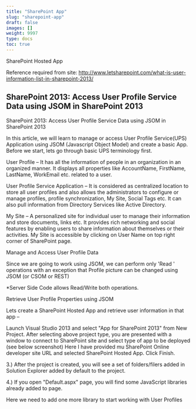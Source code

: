```yaml
---
title: "SharePoint App"
slug: "sharepoint-app"
draft: false
images: []
weight: 9997
type: docs
toc: true
---
```


SharePoint Hosted App

Reference required from site:
http://www.letsharepoint.com/what-is-user-information-list-in-sharepoint-2013/

## SharePoint 2013: Access User Profile Service Data using JSOM in SharePoint 2013 ​

SharePoint 2013: Access User Profile Service Data using JSOM
 in SharePoint 2013
​

In this article, we will learn to manage or access User Profile Service(UPS) Application using JSOM (Javascript Object Model) and create a basic App. Before we start, lets go through basic UPS terminology first.

User Profile – It has all the information of people in an organization in an organized manner. It displays all properties like AccountName, FirstName, LastName, WorkEmail etc. related to a user.

User Profile Service Application – It is considered as centralized location to store all user profiles and also allows the administrators to configure or manage profiles, profile synchronization, My Site, Social Tags etc. It can also pull information from Directory Services like Active Directory.

My Site – A personalized site for individual user to manage their information and store documents, links etc. It provides rich networking and social features by enabling users to share information about themselves or their activities. My Site is accessible by clicking on User Name on top right corner of SharePoint page.

Manage and Access User Profile Data

Since we are going to work using JSOM, we can perform only 'Read ' operations with an exception that Profile picture can be changed using JSOM (or CSOM or REST)

*Server Side Code allows Read/Write both operations.

Retrieve User Profile Properties using JSOM

Lets create a SharePoint Hosted App and retrieve user information in that app –

Launch Visual Studio 2013 and select "App for SharePoint 2013" from New Project.
After selecting above project type, you are presented with a window to connect to SharePoint site and select type of app to be deployed (see below screenshot)
Here I have provided mu SharePoint Online developer site URL and selected SharePoint Hosted App. Click Finish.

3.)    After the project is created, you will see a set of folders/filers added in Solution Explorer added by default to the project.



4.)    If you open "Default.aspx" page, you will find some JavaScript libraries already added to page.


Here we need to add one more library to start working with User Profiles

<script type="text/javascript" src="/_layouts/15/sp.UserProfiles.js"></script

5.) Now open App.js file , there you will find some code already added to display current user name-

Here we will add below code to extract User Profile Properties for a User and code will look like this.

In this code I have provided my id to retrieve few details.

Hit F5 to execute the code and it will deployed to SharePoint site provided initially. But you see it will give message "Error: Access Denied. You do not have permission to perform this action or access this resource."

Reason: You have to set App access permissions for User Profile Service. In solution open AppManifest.XML file and set the permissions using dropdowns as per below screenshot.

Few things to remember :-         

1.)    Format of username to be passed will vary based on environment, like-

For SharePoint Online or on premise forms authentication, it will be –

i:0#.f|membership|user@domain.com

For SharePoint 2013 On Premise windows authentication, it will be –

i:0#.w|domain\user

For SharePoint 2013 On Premise SAML based authentication, it will be –

?i:05:t|adfs with roles|user@domain.com

2.) Set App Access permission in Appmanifest file​

